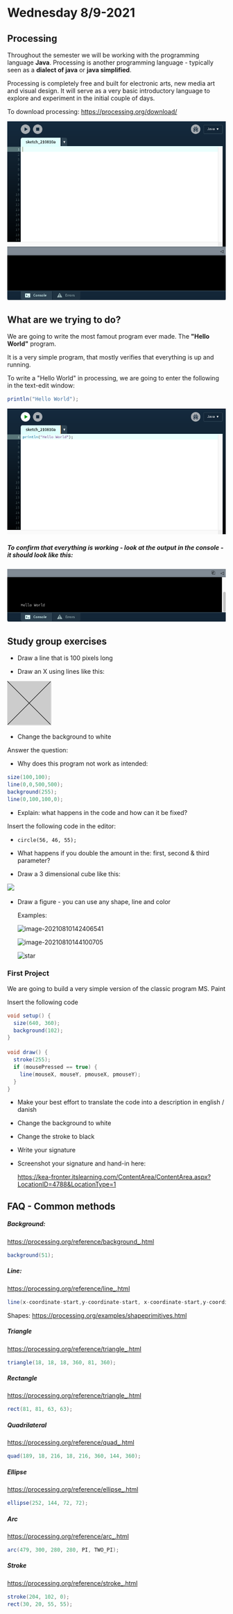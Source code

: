 # Wednesday 8/9-2021

## Processing

Throughout the semester we will be working with the programming language **Java**. Processing is another programming language - typically seen as a **dialect of java** or **java simplified**. 

Processing is completely free and built for electronic arts, new media art and visual design. It will serve as a very basic introductory language to explore and experiment in the initial couple of days.

To download processing: https://processing.org/download/

<img class="img-small" src="../../assets/processing.png"/>

## What are we trying to do?

We are going to write the most famout program ever made. The **"Hello World"** program.

It is a very simple program, that mostly verifies that everything is up and running.

To write a "Hello World" in processing, we are going to enter the following in the text-edit window: 

```java
println("Hello World");
```

![Hello World in processing](3-wednesday.assets/helloworldtext.png)

##### To confirm that everything is working - look at the output in the **console** - it should look like this:

![Hello World output](3-wednesday.assets/consoleHello.png)

## Study group exercises

- Draw a line that is 100 pixels long

- Draw an X using lines like this: 

![](3-wednesday.assets/image-20210810145756841.png)

- Change the background to white



Answer the question: 

- Why does this program not work as intended:

```java
size(100,100);
line(0,0,500,500);
background(255);
line(0,100,100,0);
```

- Explain: what happens in the code and how can it be fixed?

  

Insert the following code in the editor:

- ```
  circle(56, 46, 55);
  ```

- What happens if you double the amount in the: first, second & third parameter?

- Draw a 3 dimensional cube like this:

![](3-wednesday.assets/image-20210810152516604.png)

- Draw a figure - you can use any shape, line and color

  Examples:

  ![image-20210810142406541](3-wednesday.assets/image-20210810142406541.png)

  ![image-20210810144100705](3-wednesday.assets/image-20210810144100705.png)

  ![star](3-wednesday.assets/diamond.png)

### First Project

We are going to build a very simple version of the classic program MS. Paint

Insert the following code

```java
void setup() {
  size(640, 360);
  background(102);
}

void draw() {
  stroke(255);
  if (mousePressed == true) {
    line(mouseX, mouseY, pmouseX, pmouseY);
  }
}
```

- Make your best effort to translate the code into a description in english / danish

- Change the background to white

- Change the stroke to black

- Write your signature

- Screenshot your signature and hand-in here:

  https://kea-fronter.itslearning.com/ContentArea/ContentArea.aspx?LocationID=4788&LocationType=1



## FAQ - Common methods

##### Background:

https://processing.org/reference/background_.html

```java
background(51);
```

##### Line: 

https://processing.org/reference/line_.html

```java
line(x-coordinate-start,y-coordinate-start, x-coordinate-start,y-coordinate-end)
```

Shapes: https://processing.org/examples/shapeprimitives.html

##### Triangle

https://processing.org/reference/triangle_.html

```java
triangle(18, 18, 18, 360, 81, 360);
```

##### Rectangle

https://processing.org/reference/triangle_.html

```java
rect(81, 81, 63, 63);
```

##### Quadrilateral

https://processing.org/reference/quad_.html

```java
quad(189, 18, 216, 18, 216, 360, 144, 360);
```

##### Ellipse

https://processing.org/reference/ellipse_.html

```java
ellipse(252, 144, 72, 72);
```

##### Arc

https://processing.org/reference/arc_.html

```java
arc(479, 300, 280, 280, PI, TWO_PI);
```

##### Stroke

https://processing.org/reference/stroke_.html

```java
stroke(204, 102, 0);
rect(30, 20, 55, 55);
```

